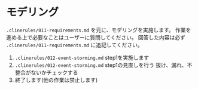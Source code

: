 # モデリング

`.clinerules/011-requirements.md` を元に、モデリングを実施します。
作業を進める上で必要なことはユーザーに質問してください。
回答した内容は必ず `.clinerules/011-requirements.md` に追記してください。

1. `.clinerules/012-event-storming.md` step1を実施します
1. `.clinerules/012-event-storming.md` step1の見直しを行う
   抜け、漏れ、不整合がないかチェックする
1. 終了します(他の作業は禁止します)
